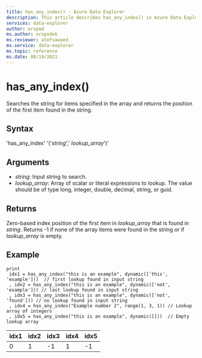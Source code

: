 ```yaml
---
title: has_any_index() - Azure Data Explorer
description: This article describes has_any_index() in Azure Data Explorer.
services: data-explorer
author: orspod
ms.author: orspodek
ms.reviewer: atefsawaed
ms.service: data-explorer
ms.topic: reference
ms.date: 08/19/2021
---
```

# has_any_index()

Searches the string for items specified in the array and returns the position of the first item found in the string.

## Syntax

'has_any_index' '('*string*',' *lookup_array*')'

## Arguments

* *string*: Input string to search.
* *lookup_array*: Array of scalar or literal expressions to lookup. The value should be of type long, integer, double, decimal, string, or guid.

## Returns

Zero-based index position of the first item in *lookup_array* that is found in *string*.
Returns -1 if none of the array items were found in the string or if *lookup_array* is empty.

## Example

```kusto
print
 idx1 = has_any_index("this is an example", dynamic(['this', 'example']))  // first lookup found in input string
 , idx2 = has_any_index("this is an example", dynamic(['not', 'example'])) // last lookup found in input string
 , idx3 = has_any_index("this is an example", dynamic(['not', 'found'])) // no lookup found in input string
 , idx4 = has_any_index("Example number 2", range(1, 3, 1)) // Lookup array of integers
 , idx5 = has_any_index("this is an example", dynamic([]))  // Empty lookup array
```

|idx1|idx2|idx3|idx4|idx5|
|----|----|----|----|----|
| 0  | 1 | -1 |1 | -1 |
